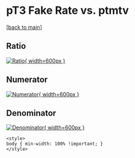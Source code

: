 # pT3 Fake Rate vs. ptmtv

[[back to main](./)]



## Ratio

[![Ratio](../mtv/var/pT3_fakerate_ptmtv.png){ width=600px }](../mtv/var/pT3_fakerate_ptmtv.pdf)

## Numerator

[![Numerator](../mtv/num/pT3_fakerate_ptmtv_num0.png){ width=600px }](../mtv/num/pT3_fakerate_ptmtv_num0.pdf)

## Denominator

[![Denominator](../mtv/den/pT3_fakerate_ptmtv_den.png){ width=600px }](../mtv/den/pT3_fakerate_ptmtv_den.pdf)


``` {=html}
<style>
body { min-width: 100% !important; }
</style>
```
